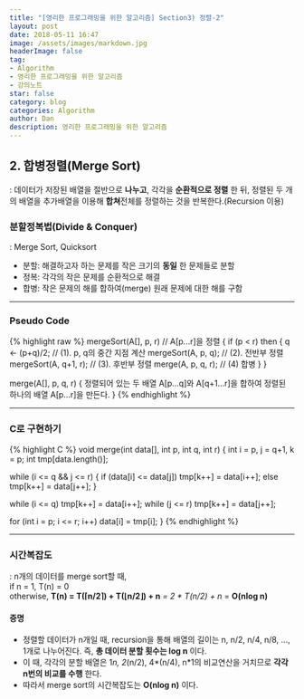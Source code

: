 ```yaml
---
title: "[영리한 프로그래밍을 위한 알고리즘] Section3) 정렬-2"
layout: post
date: 2018-05-11 16:47
image: /assets/images/markdown.jpg
headerImage: false
tag:
- Algorithm
- 영리한 프로그래밍을 위한 알고리즘
- 강의노트
star: false
category: blog
categories: Algorithm
author: Dan
description: 영리한 프로그래밍을 위한 알고리즘
---
```


## 2. 합병정렬(Merge Sort)
: 데이터가 저장된 배열을 <span class="evidence-skyblue">절반으로 **나누고**, 각각을 **순환적으로 정렬** 한 뒤, 정렬된 두 개의 배열을 추가배열을 이용해 **합쳐**</span>전체를 정렬하는 것을 반복한다.(Recursion 이용) <br>

### 분할정복법(Divide & Conquer)
: Merge Sort, Quicksort
* 분할: 해결하고자 하는 문제를 작은 크기의 **동일** 한 문제들로 분할
* 정복: 각각의 작은 문제를 순환적으로 해결
* 합병: 작은 문제의 해를 합하여(merge) 원래 문제에 대한 해를 구함

---
### Pseudo Code
{% highlight raw %}
mergeSort(A[], p, r) // A[p...r]을 정렬
{
  if (p < r) then {
    q ← (p+q)/2; // (1). p, q의 중간 지점 계산
    mergeSort(A, p, q); // (2). 전반부 정렬
    mergeSort(A, q+1, r); // (3). 후반부 정렬
     merge(A, p, q, r); // (4) 합병
  }
}

merge(A[], p, q, r)
{
  정렬되어 있는 두 배열 A[p...q]와 A[q+1...r]을 합하여
  정렬된 하나의 배열 A[p...r]을 만든다.
}
{% endhighlight %}

---
### C로 구현하기
{% highlight C %}
void merge(int data[], int p, int q, int r)
{
  int i = p, j = q+1, k = p;
  int tmp[data.length()];

  while (i <= q && j <= r)
  {
    if (data[i] <= data[j])
      tmp[k++] = data[i++];
    else
      tmp[k++] = data[j++];
  }

  while (i <= q)
    tmp[k++] = data[i++];
  while (j <= r)
    tmp[k++] = data[j++];

  for (int i = p; i <= r; i++)
    data[i] = tmp[i];
}
{% endhighlight %}

---
### 시간복잡도
: n개의 데이터를 merge sort할 때, <br>
if n = 1, T(n) = 0 <br>
otherwise, **T(n) = T(⌈n/2⌉) + T(⌊n/2⌋) + n** *= 2 * T(n/2) + n* = **O(nlog n)** <br>

#### 증명
* 정렬할 데이터가 n개일 때, recursion을 통해 배열의 길이는 n, n/2, n/4, n/8, ..., 1개로 나누어진다. 즉, **총 데이터 분할 횟수는 log n** 이다.
* 이 때, 각각의 분할 배열은 1*n, 2*(n/2), 4*(n/4), n*1의 비교연산을 거치므로 **각각 n번의 비교를 수행** 한다.
* 따라서 merge sort의 시간복잡도는 **O(nlog n)** 이다.
